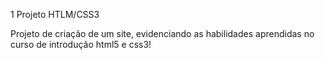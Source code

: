 1 Projeto HTLM/CSS3

Projeto de criação de um site, evidenciando as habilidades aprendidas no curso de introdução html5 e css3!